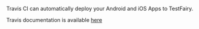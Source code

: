 Travis CI can automatically deploy your Android and iOS Apps to TestFairy.

Travis documentation is available [here](https://docs.travis-ci.com/user/deployment/testfairy)

